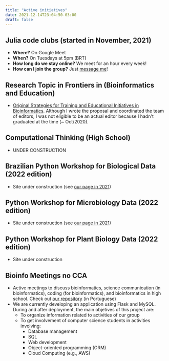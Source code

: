 ```yaml
---
title: "Active initiatives"
date: 2021-12-14T23:04:50-03:00
draft: false
---
```


## Julia code clubs (started in November, 2021)

 * **Where?** On Google Meet
 * **When?** On Tuesdays at 5pm (BRT)
 * **How long do we stay online?** We meet for an hour every week!
 * **How can I join the group?** Just [message me](/contact/)!

## Research Topic in Frontiers in (Bioinformatics and Education)

 * [Original Strategies for Training and Educational Initiatives in Bioinformatics](https://www.frontiersin.org/research-topics/17876/original-strategies-for-training-and-educational-initiatives-in-bioinformatics). Although I wrote the proposal and coordinated the team of editors, I was not eligible to be an actual editor because I hadn't graduated at the time (~ Oct/2020).

## Computational Thinking (High School)

 * UNDER CONSTRUCTION

## Brazilian Python Workshop for Biological Data (2022 edition)

 * Site under construction (see [our page in 2021](https://btwbd.gitlab.io/sitepythonbiodata2021/))

## Python Workshop for Microbiology Data (2022 edition)

 * Site under construction (see [our page in 2021](https://python-for-microbiology-data-brazil.gitlab.io/sitepythonmicrobiodata2021/))

## Python Workshop for Plant Biology Data (2022 edition)

 * Site under construction

 ## Bioinfo Meetings no CCA

 * Active meetings to discuss bioinformatics, science communication (in bioinformatics), coding (for bioinformatics), and bioinformatics in high school. Check out [our repository](https://github.com/SantosRAC/BioinfoMeetingsCCA) (in Portuguese)
 * We are currently developing an application using Flask and MySQL. During and after deployment, the main objetives of this project are:
    * To organize information related to activities of our group
    * To get involvement of computer science students in activities involving:
      * Database management
      * SQL
      * Web development
      * Object-oriented programming (ORM)
      * Cloud Computing (e.g., AWS)